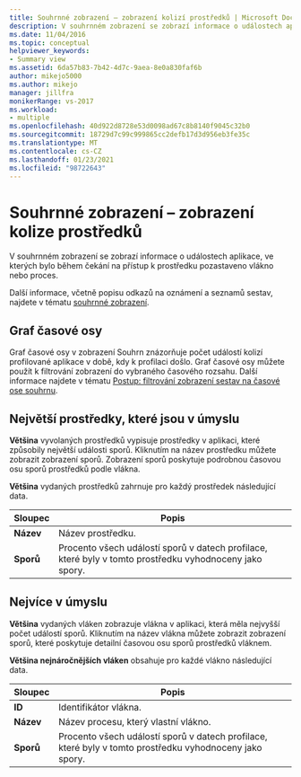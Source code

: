 ```yaml
---
title: Souhrnné zobrazení – zobrazení kolizí prostředků | Microsoft Docs
description: V souhrnném zobrazení se zobrazí informace o událostech aplikace, ve kterých bylo během čekání na přístup k prostředku pozastaveno vlákno nebo proces.
ms.date: 11/04/2016
ms.topic: conceptual
helpviewer_keywords:
- Summary view
ms.assetid: 6da57b83-7b42-4d7c-9aea-8e0a830faf6b
author: mikejo5000
ms.author: mikejo
manager: jillfra
monikerRange: vs-2017
ms.workload:
- multiple
ms.openlocfilehash: 40d922d8728e53d0098ad67c8b8140f9045c32b0
ms.sourcegitcommit: 18729d7c99c999865cc2defb17d3d956eb3fe35c
ms.translationtype: MT
ms.contentlocale: cs-CZ
ms.lasthandoff: 01/23/2021
ms.locfileid: "98722643"
---
```

# <a name="summary-view---resource-contention-view"></a>Souhrnné zobrazení – zobrazení kolize prostředků
V souhrnném zobrazení se zobrazí informace o událostech aplikace, ve kterých bylo během čekání na přístup k prostředku pozastaveno vlákno nebo proces.

 Další informace, včetně popisu odkazů na oznámení a seznamů sestav, najdete v tématu [souhrnné zobrazení](../profiling/summary-view.md).

## <a name="timeline-graph"></a>Graf časové osy
 Graf časové osy v zobrazení Souhrn znázorňuje počet událostí kolizí profilované aplikace v době, kdy k profilaci došlo. Graf časové osy můžete použít k filtrování zobrazení do vybraného časového rozsahu. Další informace najdete v tématu [Postup: filtrování zobrazení sestav na časové ose souhrnu](../profiling/how-to-filter-report-views-from-the-summary-timeline.md).

## <a name="most-contended-resources"></a>Největší prostředky, které jsou v úmyslu
 **Většina** vyvolaných prostředků vypisuje prostředky v aplikaci, které způsobily největší události sporů. Kliknutím na název prostředku můžete zobrazit zobrazení sporů. Zobrazení sporů poskytuje podrobnou časovou osu sporů prostředků podle vlákna.

 **Většina** vydaných prostředků zahrnuje pro každý prostředek následující data.

|Sloupec|Popis|
|------------|-----------------|
|**Název**|Název prostředku.|
|**Sporů**|Procento všech událostí sporů v datech profilace, které byly v tomto prostředku vyhodnoceny jako spory.|

## <a name="most-contended-thread"></a>Nejvíce v úmyslu
 **Většina** vydaných vláken zobrazuje vlákna v aplikaci, která měla nejvyšší počet událostí sporů. Kliknutím na název vlákna můžete zobrazit zobrazení sporů, které poskytuje detailní časovou osu sporů prostředků vláknem.

 **Většina nejnáročnějších vláken** obsahuje pro každé vlákno následující data.

|Sloupec|Popis|
|------------|-----------------|
|**ID**|Identifikátor vlákna.|
|**Název**|Název procesu, který vlastní vlákno.|
|**Sporů**|Procento všech událostí sporů v datech profilace, které byly v tomto prostředku vyhodnoceny jako spory.|

